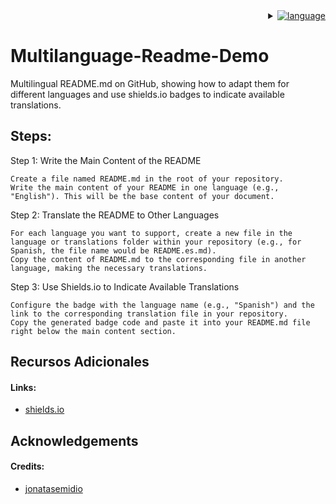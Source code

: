 <div align="right">
    <details>
        <summary>
            <a href="#">
                <img alt="language" src="https://img.shields.io/badge/Languages-brightgreen?style=social&logo=googletranslate&labelColor=%23151515&color=%230866FF">
            </a>
        </summary>
        <br>
        <a href="#">
            <img alt="us_US" src="https://img.shields.io/badge/English.-brightgreen?style=flat-square&label=%F0%9F%87%BA%F0%9F%87%B2&labelColor=%23151515&color=%230866FF">
        </a>
        <br>
        <a href="language/README.es.md">
            <img alt="es_ES" src="https://img.shields.io/badge/Spanish-brightgreen?style=flat-square&logo=70px&label=%F0%9F%87%AA%F0%9F%87%B8&labelColor=%23151515&color=%230866FF">
        </a>
        <br>
    </details>
</div>

<h1>Multilanguage-Readme-Demo</h1>

<p>Multilingual README.md on GitHub, showing how to adapt them for different languages and use shields.io badges to indicate available translations.</p>

<h2>Steps:</h2>
Step 1: Write the Main Content of the README

    Create a file named README.md in the root of your repository.
    Write the main content of your README in one language (e.g., "English"). This will be the base content of your document.

Step 2: Translate the README to Other Languages

    For each language you want to support, create a new file in the language or translations folder within your repository (e.g., for Spanish, the file name would be README.es.md).
    Copy the content of README.md to the corresponding file in another language, making the necessary translations.

Step 3: Use Shields.io to Indicate Available Translations

    Configure the badge with the language name (e.g., "Spanish") and the link to the corresponding translation file in your repository.
    Copy the generated badge code and paste it into your README.md file right below the main content section.

<h2>Recursos Adicionales</h2>
<h4>Links:</h4>
<ul>
   <li>
      <a target="_blank" rel="noreferrer" href="https://shields.io/badges">
      shields.io
      </a>
   </li>
</ul>

<h2>Acknowledgements</h2>
<h4>Credits:</h4>
<ul>
    <li>
        <a target="_blank" rel="noreferrer" href="https://github.com/jonatasemidio/multilanguage-readme-pattern/tree/master">
        jonatasemidio
        </a>
    </li>
</ul>
<!--
- **Special thanks to**
  - [jonatasemidio](https://github.com/jonatasemidio/multilanguage-readme-pattern/tree/master)
--!>

